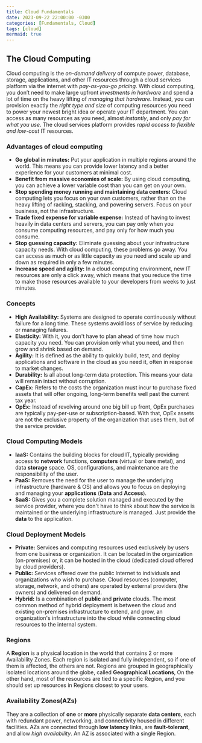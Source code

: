 ```yaml
---
title: Cloud Fundamentals
date: 2023-09-22 22:00:00 -0300
categories: [Fundamentals, Cloud]
tags: [cloud]
mermaid: true
---
```


## The Cloud Computing

Cloud computing is the *on-demand delivery* of compute power, database, storage, applications, and other IT resources through a cloud services platform via the internet with *pay-as-you-go pricing*. With cloud computing, you don’t need to make large upfront *investments in hardware* and spend a lot of time on the heavy lifting of *managing that hardware*. Instead, you can provision exactly the *right type and size* of computing resources you need to power your newest bright idea or operate your IT department. You can access as many resources as you need, almost *instantly*, and only *pay for what you use*. The cloud services platform provides *rapid access to flexible and low-cost* IT resources.

### Advantages of cloud computing

- **Go global in minutes:** Put your application in multiple regions around the world. This means you can provide lower latency and a better experience for your customers at minimal cost.
- **Benefit from massive economies of scale:** By using cloud computing, you can achieve a lower variable cost than you can get on your own.
- **Stop spending money running and maintaining data centers:** Cloud computing lets you focus on your own customers, rather than on the heavy lifting of racking, stacking, and powering servers. Focus on your business, not the infrastructure.
- **Trade fixed expense for variable expense:** Instead of having to invest heavily in data centers and servers, you can pay only when you consume computing resources, and pay only for how much you consume.
- **Stop guessing capacity:** Eliminate guessing about your infrastructure capacity needs. With cloud computing, these problems go away. You can access as much or as little capacity as you need and scale up and down as required in only a few minutes.
- **Increase speed and agility:** In a cloud computing environment, new IT resources are only a click away, which means that you reduce the time to make those resources available to your developers from weeks to just minutes.

### Concepts

- **High Availability:** Systems are designed to operate continuously without failure for a long time. These systems avoid loss of service by reducing or managing failures.
- **Elasticity:** With it, you don't have to plan ahead of time how much capacity you need. You can provision only what you need, and then grow and shrink based on demand.
- **Agility:** It is defined as the ability to quickly build, test, and deploy applications and software in the cloud as you need it, often in response to market changes.
- **Durability:** Is all about long-term data protection. This means your data will remain intact without corruption.
- **CapEx:** Refers to the costs the organization must incur to purchase fixed assets that will offer ongoing, long-term benefits well past the current tax year.
- **OpEx:** Instead of revolving around one big bill up front, OpEx purchases are typically pay-per-use or subscription-based. With that, OpEx assets are not the exclusive property of the organization that uses them, but of the service provider.

### Cloud Computing Models

- **IaaS:** Contains the building blocks for cloud IT, typically providing access to **network** functions, **computers** (virtual or bare metal), and data **storage** space. OS, configurations, and maintenance are the responsibility of the user.
- **PaaS:** Removes the need for the user to manage the underlying infrastructure (hardware & OS) and allows you to focus on deploying and managing your **applications** (**Data** and **Access**).
- **SaaS:** Gives you a complete solution managed and executed by the service provider, where you don't have to think about how the service is maintained or the underlying infrastructure is managed. Just provide the **data** to the application.

### Cloud Deployment Models

- **Private:** Services and computing resources used exclusively by users from one business or organization. It can be located in the organization (on-premises) or, it can be hosted in the cloud (dedicated cloud offered by cloud providers).
- **Public:** Services offered over the public Internet to individuals and organizations who wish to purchase. Cloud resources (computer, storage, network, and others) are operated by external providers (the owners) and delivered on demand.
- **Hybrid:** Is a combination of **public** and **private** clouds. The most common method of hybrid deployment is between the cloud and existing on-premises infrastructure to extend, and grow, an organization's infrastructure into the cloud while connecting cloud resources to the internal system.

### Regions

A **Region** is a physical location in the world that contains 2 or more Availability Zones. Each region is isolated and fully independent, so if one of them is affected, the others are not. Regions are grouped in geographically isolated locations around the globe, called **Geographical Locations**, On the other hand, most of the resources are tied to a specific Region, and you should set up resources in Regions closest to your users.

### Availability Zones(AZs)

They are a collection of **one** or **more** physically separate **data centers**, each with redundant power, networking, and connectivity housed in different facilities. AZs are connected through **low latency** links, are **fault-tolerant**, and allow *high availability*. An AZ is associated with a single Region.
